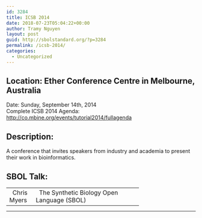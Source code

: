 ```yaml
---
id: 3284
title: ICSB 2014
date: 2018-07-23T05:04:22+00:00
author: Tramy Nguyen
layout: post
guid: http://sbolstandard.org/?p=3284
permalink: /icsb-2014/
categories:
  - Uncategorized
---
```

## Location: Ether Conference Centre in Melbourne, Australia  
Date: Sunday, September 14th, 2014  
Complete ICSB 2014 Agenda: http://co.mbine.org/events/tutorial2014/fullagenda</a>  


## Description:

A conference that invites speakers from industry and academia to present their work in bioinformatics.

## SBOL Talk:

<table style="width:70%;border-color:#fff;margin-bottom:0px">
  <tr>
    <td style="border-color:#fff; width:20%;">
      &nbsp; Chris Myers
    </td>
    <td style="border-color:#fff">
      &nbsp; The Synthetic Biology Open Language (SBOL)
    </td>
  </tr>
</table>

****